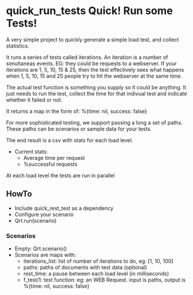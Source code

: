 # quick_run_tests  Quick! Run some Tests!

A very simple project to quickly generate a simple load test, and collect statistics.

It runs a series of tests called iterations. An iteration is a number of simultaneas events. EG: they
could be requests to a webserver.  If your iterations are 1, 5, 10, 15 & 25, then the test effectively
sees what happens when 1, 5, 10, 15 and 25 people try to hit the webserver at the same time.

The actual test function is something you supply so it could be anything. It just needs to run the test,
collect the time for that indivual test and indicate whether it failed or not.

It returns a map in the form of:  %{time: nil, success: false}

For more sophisticated testing, we support passing a long a set of paths. These paths can be scenarios
or sample data for your tests.

The end result is a csv with stats for each load level.
  - Current stats:
    - Average time per request
    - %successful requests

At each load level the tests are run in parallel

## HowTo

  - Include quick_rest_test as a dependency
  - Configure your scenario
  - Qrt.run(scenario)

### Scenarios

  - Empty: Qrt.scenario()
  - Scenarios are maps with:
    - iterations_list: list of number of iterations to do, eg: [1, 10, 100]
    - paths: paths of documents with test data (optional)
    - rest_time: a pause between each load level (in milliseconds)
    - f_test/1: test function: eg: an WEB Request. input is paths, output is %{time: nil, success: false}
